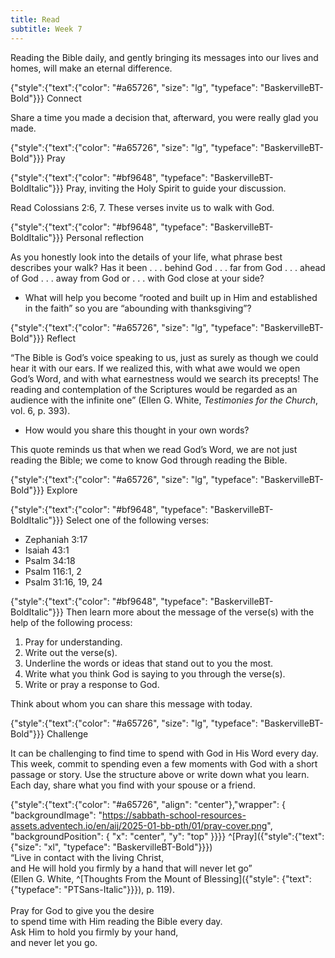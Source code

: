```yaml
---
title: Read
subtitle: Week 7
---
```


Reading the Bible daily, and gently bringing its messages into our lives and homes, will make an eternal difference.

{"style":{"text":{"color": "#a65726", "size": "lg", "typeface": "BaskervilleBT-Bold"}}}
Connect

Share a time you made a decision that, afterward, you were really glad you made.

{"style":{"text":{"color": "#a65726", "size": "lg", "typeface": "BaskervilleBT-Bold"}}}
Pray

{"style":{"text":{"color": "#bf9648", "typeface": "BaskervilleBT-BoldItalic"}}}
Pray, inviting the Holy Spirit to guide your discussion.

Read Colossians 2:6, 7. These verses invite us to walk with God.

{"style":{"text":{"color": "#bf9648", "typeface": "BaskervilleBT-BoldItalic"}}}
Personal reflection

As you honestly look into the details of your life, what phrase best describes your walk? Has it been . . . behind God . . . far from God . . . ahead of God . . . away from God or . . . with God close at your side?

- What will help you become “rooted and built up in Him and established in the faith” so you are “abounding with thanksgiving”?

{"style":{"text":{"color": "#a65726", "size": "lg", "typeface": "BaskervilleBT-Bold"}}}
Reflect

“The Bible is God’s voice speaking to us, just as surely as though we could hear it with our ears. If we realized this, with what awe would we open God’s Word, and with what earnestness would we search its precepts! The reading and contemplation of the Scriptures would be regarded as an audience with the infinite one” (Ellen G. White, _Testimonies for the Church_, vol. 6, p. 393).

- How would you share this thought in your own words?

This quote reminds us that when we read God’s Word, we are not just reading the Bible; we come to know God through reading the Bible.

{"style":{"text":{"color": "#a65726", "size": "lg", "typeface": "BaskervilleBT-Bold"}}}
Explore

{"style":{"text":{"color": "#bf9648", "typeface": "BaskervilleBT-BoldItalic"}}}
Select one of the following verses:
- Zephaniah 3:17
- Isaiah 43:1
- Psalm 34:18
- Psalm 116:1, 2
- Psalm 31:16, 19, 24

{"style":{"text":{"color": "#bf9648", "typeface": "BaskervilleBT-BoldItalic"}}}
Then learn more about the message of the verse(s) with the help of the following process:
1. Pray for understanding.
2. Write out the verse(s).
3. Underline the words or ideas that stand out to you the most.
4. Write what you think God is saying to you through the verse(s).
5. Write or pray a response to God.

Think about whom you can share this message with today.

{"style":{"text":{"color": "#a65726", "size": "lg", "typeface": "BaskervilleBT-Bold"}}}
Challenge

It can be challenging to find time to spend with God in His Word every day. This week, commit to spending even a few moments with God with a short passage or story. Use the structure above or write down what you learn. Each day, share what you find with your spouse or a friend.

{"style":{"text":{"color": "#a65726", "align": "center"},"wrapper": { "backgroundImage": "https://sabbath-school-resources-assets.adventech.io/en/aij/2025-01-bb-pth/01/pray-cover.png", "backgroundPosition": { "x": "center", "y": "top" }}}}
^[Pray]({"style":{"text":{"size": "xl", "typeface": "BaskervilleBT-Bold"}}})\
“Live in contact with the living Christ,\
and He will hold you firmly by a hand that will never let go”\
(Ellen G. White, ^[Thoughts From the Mount of Blessing]({"style": {"text": {"typeface": "PTSans-Italic"}}}), p. 119).\
\
Pray for God to give you the desire\
to spend time with Him reading the Bible every day.\
Ask Him to hold you firmly by your hand,\
and never let you go.